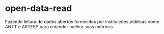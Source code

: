 # open-data-read
Fazendo leitura de dados abertos fornecidos por instituições públicas como ANTT e ARTESP para entender melhor suas métricas.
